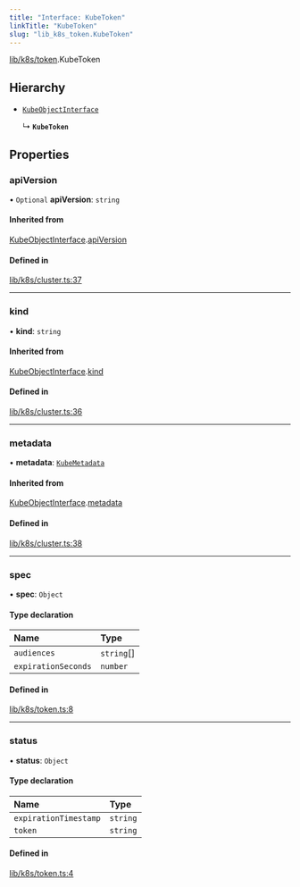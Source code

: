 ```yaml
---
title: "Interface: KubeToken"
linkTitle: "KubeToken"
slug: "lib_k8s_token.KubeToken"
---
```


[lib/k8s/token](../modules/lib_k8s_token.md).KubeToken

## Hierarchy

- [`KubeObjectInterface`](lib_k8s_cluster.KubeObjectInterface.md)

  ↳ **`KubeToken`**

## Properties

### apiVersion

• `Optional` **apiVersion**: `string`

#### Inherited from

[KubeObjectInterface](lib_k8s_cluster.KubeObjectInterface.md).[apiVersion](lib_k8s_cluster.KubeObjectInterface.md#apiversion)

#### Defined in

[lib/k8s/cluster.ts:37](https://github.com/headlamp-k8s/headlamp/blob/a8b3c4c6/frontend/src/lib/k8s/cluster.ts#L37)

___

### kind

• **kind**: `string`

#### Inherited from

[KubeObjectInterface](lib_k8s_cluster.KubeObjectInterface.md).[kind](lib_k8s_cluster.KubeObjectInterface.md#kind)

#### Defined in

[lib/k8s/cluster.ts:36](https://github.com/headlamp-k8s/headlamp/blob/a8b3c4c6/frontend/src/lib/k8s/cluster.ts#L36)

___

### metadata

• **metadata**: [`KubeMetadata`](lib_k8s_cluster.KubeMetadata.md)

#### Inherited from

[KubeObjectInterface](lib_k8s_cluster.KubeObjectInterface.md).[metadata](lib_k8s_cluster.KubeObjectInterface.md#metadata)

#### Defined in

[lib/k8s/cluster.ts:38](https://github.com/headlamp-k8s/headlamp/blob/a8b3c4c6/frontend/src/lib/k8s/cluster.ts#L38)

___

### spec

• **spec**: `Object`

#### Type declaration

| Name | Type |
| :------ | :------ |
| `audiences` | `string`[] |
| `expirationSeconds` | `number` |

#### Defined in

[lib/k8s/token.ts:8](https://github.com/headlamp-k8s/headlamp/blob/a8b3c4c6/frontend/src/lib/k8s/token.ts#L8)

___

### status

• **status**: `Object`

#### Type declaration

| Name | Type |
| :------ | :------ |
| `expirationTimestamp` | `string` |
| `token` | `string` |

#### Defined in

[lib/k8s/token.ts:4](https://github.com/headlamp-k8s/headlamp/blob/a8b3c4c6/frontend/src/lib/k8s/token.ts#L4)
